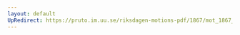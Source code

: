 ```yaml
---
layout: default
UpRedirect: https://pruto.im.uu.se/riksdagen-motions-pdf/1867/mot_1867__ak__94/mot_1867__ak__94-002.pdf
---
```

